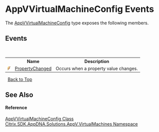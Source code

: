 # AppVVirtualMachineConfig Events
 

The <a href="T_Citrix_SDK_AppDNA_Solutions_AppV_VirtualMachines_AppVVirtualMachineConfig">AppVVirtualMachineConfig</a> type exposes the following members.


## Events
&nbsp;<table><tr><th></th><th>Name</th><th>Description</th></tr><tr><td>![Public event](media/pubevent.gif "Public event")</td><td><a href="E_Citrix_SDK_AppDNA_Solutions_AppV_VirtualMachines_AppVVirtualMachineConfig_PropertyChanged">PropertyChanged</a></td><td>
Occurs when a property value changes.</td></tr></table>&nbsp;
<a href="#appvvirtualmachineconfig-events">Back to Top</a>

## See Also


#### Reference
<a href="T_Citrix_SDK_AppDNA_Solutions_AppV_VirtualMachines_AppVVirtualMachineConfig">AppVVirtualMachineConfig Class</a><br /><a href="N_Citrix_SDK_AppDNA_Solutions_AppV_VirtualMachines">Citrix.SDK.AppDNA.Solutions.AppV.VirtualMachines Namespace</a><br />